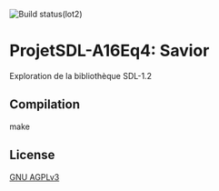 ![Build status(lot2)](https://github.com/Bertha-Benz/ProjetSDL-A16Eq4/actions/workflows/c.yml/badge.svg)
# ProjetSDL-A16Eq4: Savior
Exploration de la bibliothèque SDL-1.2

## Compilation
make

## License
[GNU AGPLv3](https://choosealicense.com/licenses/agpl-3.0/)
